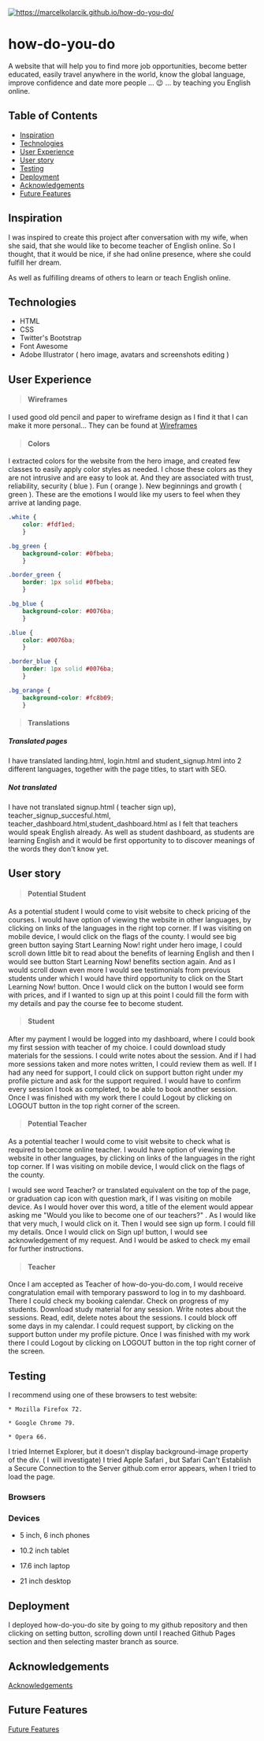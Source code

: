 <a href="https://marcelkolarcik.github.io/how-do-you-do/">
<img src="https://raw.githubusercontent.com/marcelkolarcik/how-do-you-do/master/assets/screenshots/heroimage.gif" title="https://marcelkolarcik.github.io/how-do-you-do/" alt="https://marcelkolarcik.github.io/how-do-you-do/"></a>



# how-do-you-do 
 A website that will help you to find more job opportunities, become better educated, easily travel anywhere in the world,
 know the global language, improve confidence and date more people ... :wink: ...
 by  teaching you  English online.
 


## Table of Contents

- [Inspiration](#inspiration)
- [Technologies](#technologies)
- [User Experience](#user-experience)
- [User story](#user-story)
- [Testing](#testing)
- [Deployment](#deployment)
- [Acknowledgements](#acknowledgements)
- [Future Features](#future-features)


## Inspiration 

I was inspired to create this project after conversation with my wife, when she said,
that she would like to become teacher of English online. So I thought, that it would be nice,
if she had online presence, where she could fulfill her dream.

As well as fulfilling dreams of others to learn or teach English online.

## Technologies

* HTML
* CSS
* Twitter's Bootstrap
* Font Awesome
* Adobe Illustrator ( hero image, avatars and screenshots editing )
	

## User Experience

> #### Wireframes 

I used good old pencil and paper to wireframe design as I find it that I can make it more personal...
They can be found at 
[Wireframes](WIREFRAMES.md)

</a>

>   #### Colors
I extracted colors for the website from the hero image, and created few classes to easily
apply color styles as needed. I chose these colors as they are not intrusive and are easy to look at.
And they are associated with trust, reliability, security ( blue ). Fun ( orange ). New beginnings and growth ( green ).
These are the emotions I would like my users to feel when they arrive at landing page.

```css
.white {
	color: #fdf1ed;
	}

.bg_green {
	background-color: #0fbeba;
	}

.border_green {
	border: 1px solid #0fbeba;
	}

.bg_blue {
	background-color: #0076ba;
	}

.blue {
	color: #0076ba;
	}

.border_blue {
	border: 1px solid #0076ba;
	}

.bg_orange {
	background-color: #fc8b09;
	}
```

>  #### Translations

##### Translated pages

I have translated  landing.html, login.html and student_signup.html into 2 different languages, together
with the page titles, to start with SEO.
 
 
##### Not translated
 
 I have not translated signup.html ( teacher sign up), teacher_signup_succesful.html, teacher_dashboard.html,student_dashboard.html
 as I felt that teachers would speak English already. As well as student dashboard, as students
 are learning English and it would be first opportunity to to discover meanings of the words they don't know yet.
 
## User story

> #### Potential Student 

As a potential student I would come to visit website to check pricing of the courses.
I would have option of viewing the website in other languages, by clicking on
links of the languages in the right top corner.
If I was visiting on mobile device, I would click on the flags of the county.
I would see big green button saying Start Learning Now! right under hero image,
I could scroll down little bit to read about the benefits of learning English
and then I would see button Start Learning Now! benefits section again. 
And as I would scroll down even more I would see testimonials from 
previous students under which I would have third opportunity to click on the Start Learning Now! button.
Once I would click on the button I would see form with prices, and if I wanted to sign up at this point 
I could fill the form with my details and pay the course fee to become student.

 > ####  Student 
 
After my payment I would be logged into my dashboard,
where I could book my first session with teacher of my choice. I could download study materials for the sessions. 
I could write notes about the session. And if I had more sessions taken and more notes written, I could
review them as well.
If I had any need for support, I could click on support button right under my profile picture and ask for the support
required. I would have to confirm every session I took as completed, to be able to book another session. 
 Once I was finished with my work there I could Logout by clicking on LOGOUT button in the top right corner
of the screen.
 
> #### Potential Teacher

As a potential teacher I would come to visit website to check what is 
required to become online teacher.
I would have option of viewing the website in other languages, by clicking on
links of the languages in the right top corner.
If I was visiting on mobile device, I would click on the flags of the county.

I would see word Teacher? or translated equivalent on the top of the page, or graduation cap icon 
with question mark, if I was visiting on mobile device. As I would hover over this word, a title of the element
would appear asking me "Would you like to become one of our teachers?" .
As I would like that very much, I would click on it. Then I would see sign up form. I could fill my details.
Once I would click on Sign up! button, I would see acknowledgement of my request. And I would be
asked to check my email for further instructions.

> #### Teacher
Once I am accepted as Teacher of how-do-you-do.com, I would receive congratulation email
 with temporary password to log in to my dashboard. There I could check my booking calendar.
 Check on progress of my students. Download study material for any session. Write notes about the sessions.
 Read, edit, delete notes about the sessions.
 I could block off some days in my calendar. I could request support, by clicking on the support button under my profile
 picture. Once I was finished with my work there I could Logout by clicking on LOGOUT button in the top right corner
  of the screen.
 


## Testing

I recommend using one of these browsers to test website:

	* Mozilla Firefox 72.
    
    * Google Chrome 79.
    
    * Opera 66.
    
I tried Internet Explorer, but it doesn't display background-image property of the div. ( I will investigate)
I tried Apple Safari , but Safari Can't Establish a Secure Connection to the Server github.com error appears,
 when I tried to load the page.
### Browsers



### Devices

* 5 inch, 6 inch phones

* 10.2 inch tablet

* 17.6 inch laptop

* 21 inch desktop






## Deployment 

I deployed how-do-you-do site by going to my github repository and then clicking on setting button,
scrolling down until I reached Github Pages section and then selecting master branch as source.





## Acknowledgements

[Acknowledgements](ACKNOWLEDGEMENTS.md)





## Future Features

[Future Features](FUTURE_FEATURES.md)
